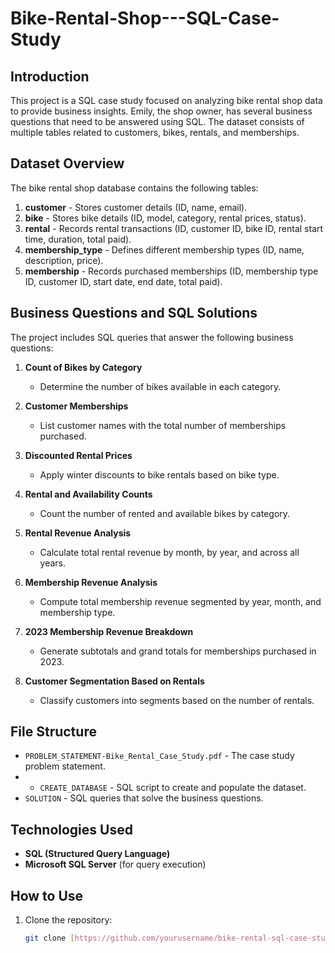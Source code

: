 # Bike-Rental-Shop---SQL-Case-Study

## Introduction
This project is a SQL case study focused on analyzing bike rental shop data to provide business insights. Emily, the shop owner, has several business questions that need to be answered using SQL. The dataset consists of multiple tables related to customers, bikes, rentals, and memberships.


## Dataset Overview
The bike rental shop database contains the following tables:

1. **customer** - Stores customer details (ID, name, email).
2. **bike** - Stores bike details (ID, model, category, rental prices, status).
3. **rental** - Records rental transactions (ID, customer ID, bike ID, rental start time, duration, total paid).
4. **membership_type** - Defines different membership types (ID, name, description, price).
5. **membership** - Records purchased memberships (ID, membership type ID, customer ID, start date, end date, total paid).

## Business Questions and SQL Solutions
The project includes SQL queries that answer the following business questions:

1. **Count of Bikes by Category**  
   - Determine the number of bikes available in each category.

2. **Customer Memberships**  
   - List customer names with the total number of memberships purchased.

3. **Discounted Rental Prices**  
   - Apply winter discounts to bike rentals based on bike type.

4. **Rental and Availability Counts**  
   - Count the number of rented and available bikes by category.

5. **Rental Revenue Analysis**  
   - Calculate total rental revenue by month, by year, and across all years.

6. **Membership Revenue Analysis**  
   - Compute total membership revenue segmented by year, month, and membership type.

7. **2023 Membership Revenue Breakdown**  
   - Generate subtotals and grand totals for memberships purchased in 2023.

8. **Customer Segmentation Based on Rentals**  
   - Classify customers into segments based on the number of rentals.
  
  ## File Structure
- `PROBLEM_STATEMENT-Bike_Rental_Case_Study.pdf` - The case study problem statement.
- - `CREATE_DATABASE` - SQL script to create and populate the dataset.
- `SOLUTION` - SQL queries that solve the business questions.


## Technologies Used
- **SQL (Structured Query Language)**
- **Microsoft SQL Server** (for query execution)

## How to Use
1. Clone the repository:
   ```sh
   git clone [https://github.com/yourusername/bike-rental-sql-case-study.git](https://github.com/mistrychintan/Bike-Rental-Shop---SQL-Case-Study/tree/main)
